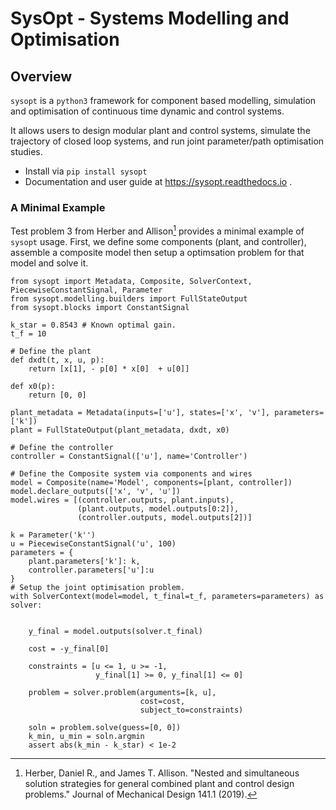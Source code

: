 # SysOpt - Systems Modelling and Optimisation

## Overview
`sysopt` is a `python3` framework for component based modelling, simulation and optimisation of continuous time dynamic and control systems.

It allows users to design modular plant and control systems, simulate the trajectory of closed loop systems, and run joint parameter/path optimisation studies.

- Install via `pip install sysopt`
- Documentation and user guide at https://sysopt.readthedocs.io .



### A Minimal Example

Test problem 3 from Herber and Allison[^1] provides a minimal example of ``sysopt`` usage.
First, we define some components (plant, and controller), assemble a composite model then setup a optimsation problem for that model and solve it.  

    from sysopt import Metadata, Composite, SolverContext, PiecewiseConstantSignal, Parameter
    from sysopt.modelling.builders import FullStateOutput
    from sysopt.blocks import ConstantSignal

    k_star = 0.8543 # Known optimal gain. 
    t_f = 10
    
    # Define the plant    
    def dxdt(t, x, u, p):
        return [x[1], - p[0] * x[0]  + u[0]]
    
    def x0(p):
        return [0, 0]

    plant_metadata = Metadata(inputs=['u'], states=['x', 'v'], parameters=['k'])
    plant = FullStateOutput(plant_metadata, dxdt, x0)

    # Define the controller
    controller = ConstantSignal(['u'], name='Controller')

    # Define the Composite system via components and wires
    model = Composite(name='Model', components=[plant, controller])
    model.declare_outputs(['x', 'v', 'u'])
    model.wires = [(controller.outputs, plant.inputs),
                   (plant.outputs, model.outputs[0:2]),
                   (controller.outputs, model.outputs[2])]

    k = Parameter('k'')
    u = PiecewiseConstantSignal('u', 100)
    parameters = {
        plant.parameters['k']: k,
        controller.parameters['u']:u
    }
    # Setup the joint optimisation problem. 
    with SolverContext(model=model, t_final=t_f, parameters=parameters) as solver:

        
        y_final = model.outputs(solver.t_final)
        
        cost = -y_final[0]
    
        constraints = [u <= 1, u >= -1,
                       y_final[1] >= 0, y_final[1] <= 0]

        problem = solver.problem(arguments=[k, u],  
                                 cost=cost,
                                 subject_to=constraints)
        
        soln = problem.solve(guess=[0, 0])
        k_min, u_min = soln.argmin
        assert abs(k_min - k_star) < 1e-2



[^1]:  Herber, Daniel R., and James T. Allison. "Nested and simultaneous solution strategies for general combined plant and control design problems." Journal of Mechanical Design 141.1 (2019).
